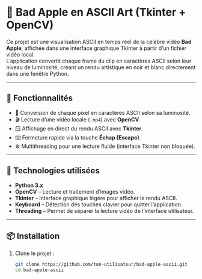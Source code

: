 # 🎥 Bad Apple en ASCII Art (Tkinter + OpenCV)

Ce projet est une visualisation ASCII en temps réel de la célèbre vidéo **Bad Apple**, affichée dans une interface graphique Tkinter à partir d’un fichier vidéo local.  
L’application convertit chaque frame du clip en caractères ASCII selon leur niveau de luminosité, créant un rendu artistique en noir et blanc directement dans une fenêtre Python.

---

## 🚀 Fonctionnalités

- 🔢 Conversion de chaque pixel en caractères ASCII selon sa luminosité.  
- 🎬 Lecture d’une vidéo locale (`.mp4`) avec **OpenCV**.  
- 🪟 Affichage en direct du rendu ASCII avec **Tkinter**.  
- ⌨️ Fermeture rapide via la touche **Échap (Escape)**.  
- ⚙️ Multithreading pour une lecture fluide (interface Tkinter non bloquée).  

---

## 🧰 Technologies utilisées

- **Python 3.x**  
- **OpenCV** – Lecture et traitement d’images vidéo.  
- **Tkinter** – Interface graphique légère pour afficher le rendu ASCII.  
- **Keyboard** – Détection des touches clavier pour quitter l’application.  
- **Threading** – Permet de séparer la lecture vidéo de l’interface utilisateur.

---

## 📦 Installation

1. Clone le projet :
   ```bash
   git clone https://github.com/ton-utilisateur/bad-apple-ascii.git
   cd bad-apple-ascii
